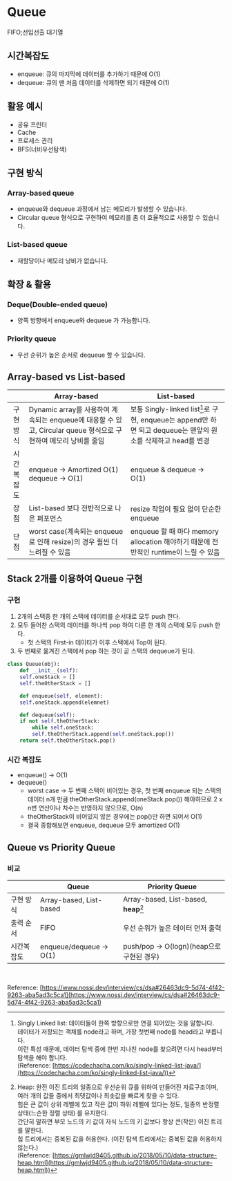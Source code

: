 # Queue

FIFO;선입선출 대기열

## 시간복잡도

- enqueue: 큐의 마지막에 데이터를 추가하기 때문에 O(1)
- dequeue: 큐의 맨 처음 데이터를 삭제하면 되기 때문에 O(1)

## 활용 예시

- 공유 프린터
- Cache
- 프로세스 관리
- BFS(너비우선탐색)

## 구현 방식

### Array-based queue

- enqueue와 dequeue 과정에서 남는 메모리가 발생할 수 있습니다.
- Circular queue 형식으로 구현하여 메모리를 좀 더 효율적으로 사용할 수 있습니다.

### List-based queue

- 재할당이나 메모리 낭비가 없습니다.

## 확장 & 활용

### Deque(Double-ended queue)

- 양쪽 방향에서 enqueue와 dequeue 가 가능합니다.

### Priority queue

- 우선 순위가 높은 순서로 dequeue 할 수 있습니다.

## Array-based vs List-based

|  | Array-based | List-based |
| :---: | --- | --- |
| 구현방식 | Dynamic array를 사용하여 계속되는 enqueue에 대응할 수 있고, Circular queue 형식으로 구현하여 메모리 낭비를 줄임 | 보통 Singly-linked list[^1]로 구현, enqueue는 append만 하면 되고 dequeue는 맨앞의 원소를 삭제하고 head를 변경 |
| 시간복잡도 | enqueue → Amortized O(1) <br> dequeue → O(1) | enqueue & dequeue → O(1) |
| 장점 | List-based 보다 전반적으로 나은 퍼포먼스 | resize 작업이 필요 없이 단순한 enqueue |
| 단점 | worst case(계속되는 enqueue로 인해 resize)의 경우 훨씬 더 느려질 수 있음 | enqueue 할 때 마다 memory allocation 해야하기 때문에 전반적인 runtime이 느릴 수 있음 |

## Stack 2개를 이용하여 Queue 구현

### 구현

1. 2개의 스택중 한 개의 스택에 데이터를 순서대로 모두 push 한다.
2. 모두 들어찬 스택의 데이터를 하나씩 pop 하여 다른 한 개의 스택에 모두 push 한다. 
    - 첫 스택의 First-in 데이터가 이후 스택에서 Top이 된다.
3. 두 번째로 옮겨진 스택에서 pop 하는 것이 곧 스택의 dequeue가 된다.

```python
class Queue(obj):
    def __init__(self):
	self.oneStack = []
	self.theOtherStack = []

    def enqueue(self, element):
	self.oneStack.append(elemnet)

    def dequeue(self):
	if not self.theOtherStack:
	    while self.oneStack:
		self.theOtherStack.append(self.oneStack.pop())
	return self.theOtherStack.pop()
```

### 시간 복잡도

- enqueue() → O(1)
- dequeue()
    - worst case → 두 번째 스택이 비어있는 경우, 첫 번째 enqueue 되는 스택의 데이터 n개 만큼 theOtherStack.append(oneStack.pop()) 해야하므로 2 x n번 연산이나 차수는 반영하지 않으므로, O(n)
    - theOtherStack이 비어있지 않은 경우에는 pop()만 하면 되어서 O(1)
    - 결국 종합해보면 enqueue, dequeue 모두 amortized O(1)

## Queue vs Priority Queue

### 비교

|  | Queue | Priority Queue |
| --- | --- | --- |
| 구현 방식 | Array-based, List-based | Array-based, List-based, **heap**[^2] |
| 출력 순서 | FIFO | 우선 순위가 높은 데이터 먼저 출력 |
| 시간복잡도 | enqueue/dequeue → O(1) | push/pop → O(logn)(heap으로 구현된 경우) |

  
<br>

Reference: [https://www.nossi.dev/interview/cs/dsa#26463dc9-5d74-4f42-9263-aba5ad3c5ca1](https://www.nossi.dev/interview/cs/dsa#26463dc9-5d74-4f42-9263-aba5ad3c5ca1)


[^1]: Singly Linked list: 데이터들이 한쪽 방향으로만 연결 되어있는 것을 말합니다.  
데이터가 저장되는 객체를 node라고 하며, 가장 첫번째 node를 head라고 부릅니다.  
이런 특성 때문에, 데이터 탐색 중에 한번 지나친 node를 찾으려면 다시 head부터 탐색을 해야 합니다.  
(Reference: [https://codechacha.com/ko/singly-linked-list-java/](https://codechacha.com/ko/singly-linked-list-java/))

[^2]: Heap: 완전 이진 트리의 일종으로 우선순위 큐를 위하여 만들어진 자료구조이며,  
여러 개의 값들 중에서 최댓값이나 최솟값을 빠르게 찾을 수 있다.  
힙은 큰 값이 상위 레벨에 있고 작은 값이 하위 레벨에 있다는 정도, 일종의 반정렬 상태(느슨한 정렬 상태) 를 유지한다.  
간단히 말하면 부모 노드의 키 값이 자식 노드의 키 값보다 항상 큰(작은) 이진 트리를 말한다.  
힙 트리에서는 중복된 값을 허용한다. (이진 탐색 트리에서는 중복된 값을 허용하지 않는다.)  
(Reference: [https://gmlwjd9405.github.io/2018/05/10/data-structure-heap.html](https://gmlwjd9405.github.io/2018/05/10/data-structure-heap.html))
